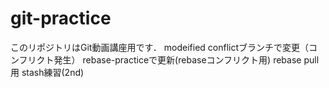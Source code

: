 # git-practice
このリポジトリはGit動画講座用です．
modeified
conflictブランチで変更（コンフリクト発生）
rebase-practiceで更新(rebaseコンフリクト用)
rebase pull 用
stash練習(2nd)
